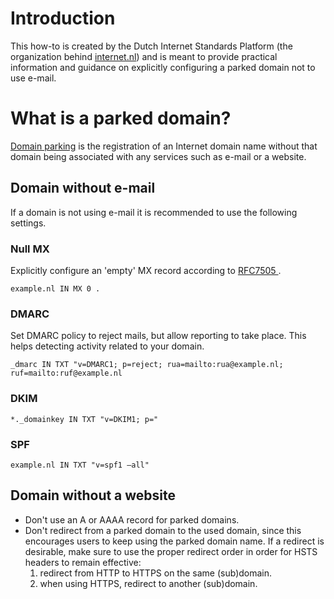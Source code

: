 # Introduction
This how-to is created by the Dutch Internet Standards Platform (the organization behind [internet.nl](https://internet.nl)) and is meant to provide practical information and guidance on explicitly configuring a parked domain not to use e-mail.

# What is a parked domain?
[Domain parking](https://en.wikipedia.org/wiki/Domain_parking) is the registration of an Internet domain name without that domain being associated with any services such as e-mail or a website. 

## Domain without e-mail
If a domain is not using e-mail it is recommended to use the following settings.

### Null MX
Explicitly configure an 'empty' MX record according to [RFC7505 ](https://tools.ietf.org/html/rfc7505). 

`example.nl IN MX 0 .`

### DMARC
Set DMARC policy to reject mails, but allow reporting to take place. This helps detecting activity related to your domain.

`_dmarc IN TXT "v=DMARC1; p=reject; rua=mailto:rua@example.nl; ruf=mailto:ruf@example.nl`

### DKIM

`*._domainkey IN TXT "v=DKIM1; p="`

### SPF

`example.nl IN TXT "v=spf1 –all"`
 
## Domain without a website
* Don't use an A or AAAA record for parked domains.
* Don't redirect from a parked domain to the used domain, since this encourages users to keep using the parked domain name. If a redirect is desirable, make sure to use the proper redirect order in order for HSTS headers to remain effective: 
    1. redirect from HTTP to HTTPS on the same (sub)domain.
    2. when using HTTPS, redirect to another (sub)domain.
